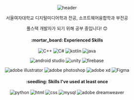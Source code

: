 
<div align="center">

![header](https://capsule-render.vercel.app/api?type=waving&color=auto&height=300&section=header&text=Hello,%20I'm%20Inyoung&fontSize=50&animation=fadeIn)
  
서울여자대학교 디지털미디어학과 전공, 소프트웨어융합학과 부전공

풀스택 개발자가 되기 위해 공부 중입니다! :blush: <br>

  <h4> :mortar_board: Experienced Skills</h4>

![C++](https://img.shields.io/badge/C%2B%2B-00599C?style=for-the-badge&logo=c%2B%2B&logoColor=white)
![C#](https://img.shields.io/badge/C%23-239120?style=for-the-badge&logo=c-sharp&logoColor=white)
![kotlin](https://img.shields.io/badge/Kotlin-0095D5?&style=for-the-badge&logo=kotlin&logoColor=white)
![java](https://img.shields.io/badge/Java-ED8B00?style=for-the-badge&logo=openjdk&logoColor=white)


![android studio](https://img.shields.io/badge/android%20studio-3DDC84?style=for-the-badge&logo=androidstudio&logoColor=white)
![unity](https://img.shields.io/badge/Unity-100000?style=for-the-badge&logo=unity&logoColor=white)
![firebase](https://img.shields.io/badge/Firebase-039BE5?style=for-the-badge&logo=Firebase&logoColor=white)

![adobe illustrator](https://img.shields.io/badge/Adobe%20Illustrator-FF9A00?style=for-the-badge&logo=adobe%20illustrator&logoColor=white)
![adobe photoshop](https://img.shields.io/badge/Adobe%20Photoshop-31A8FF?style=for-the-badge&logo=Adobe%20Photoshop&logoColor=black)
![adobe xd](https://img.shields.io/badge/Adobe%20XD-470137?style=for-the-badge&logo=Adobe%20XD&logoColor=#FF61F6)
![Figma](https://img.shields.io/badge/Figma-F24E1E?style=for-the-badge&logo=figma&logoColor=white)

<h4> :seedling: Skills I've used at least once</h4>

![python](https://img.shields.io/badge/Python-3776AB?style=for-the-badge&logo=python&logoColor=white)
![html](https://img.shields.io/badge/HTML-239120?style=for-the-badge&logo=html5&logoColor=white)
![css](https://img.shields.io/badge/CSS-239120?&style=for-the-badge&logo=css3&logoColor=white)
![mysql](https://img.shields.io/badge/MySQL-00000F?style=for-the-badge&logo=mysql&logoColor=white)
![adobe dreamweaver](https://img.shields.io/badge/Adobe%20Dreamweaver-072401?style=for-the-badge&logo=Adobe%20Dreamweaver&logoColor=34F400)
</div>



